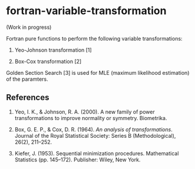 # fortran-variable-transformation

(Work in progress)

Fortran pure functions to perform the following variable transformations:

1. Yeo-Johnson transformation [1]

2. Box-Cox transformation [2] 

Golden Section Search [3] is used for MLE (maximum likelihood estimation) of the paramters.

## References

1. Yeo, I. K., & Johnson, R. A. (2000). A new family of power
   transformations to improve normality or symmetry. Biometrika.

2. Box, G. E. P., & Cox, D. R. (1964). *An analysis of transformations*. 
   Journal of the Royal Statistical Society: Series B (Methodological), 26(2), 211–252. 

3. Kiefer, J. (1953). Sequential minimization procedures.
   Mathematical Statistics (pp. 145–172). Publisher: Wiley, New York.
